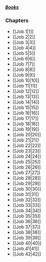 ##### *[Books](--Bible--.md)*

### Chapters
- [[Job 1|1]]
- [[Job 2|2]]
- [[Job 3|3]]
- [[Job 4|4]]
- [[Job 5|5]]
- [[Job 6|6]]
- [[Job 7|7]]
- [[Job 8|8]]
- [[Job 9|9]]
- [[Job 10|10]]
- [[Job 11|11]]
- [[Job 12|12]]
- [[Job 13|13]]
- [[Job 14|14]]
- [[Job 15|15]]
- [[Job 16|16]]
- [[Job 17|17]]
- [[Job 18|18]]
- [[Job 19|19]]
- [[Job 20|20]]
- [[Job 21|21]]
- [[Job 22|22]]
- [[Job 23|23]]
- [[Job 24|24]]
- [[Job 25|25]]
- [[Job 26|26]]
- [[Job 27|27]]
- [[Job 28|28]]
- [[Job 29|29]]
- [[Job 30|30]]
- [[Job 31|31]]
- [[Job 32|32]]
- [[Job 33|33]]
- [[Job 34|34]]
- [[Job 35|35]]
- [[Job 36|36]]
- [[Job 37|37]]
- [[Job 38|38]]
- [[Job 39|39]]
- [[Job 40|40]]
- [[Job 41|41]]
- [[Job 42|42]]
